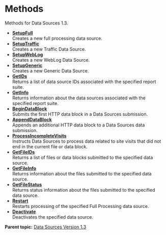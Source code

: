 # Methods

Methods for Data Sources 1.3.

-   **[SetupFull](../methods/r_setupFull.md)**  
Creates a new full processing data source.
-   **[SetupTraffic](../methods/r_setupTraffic.md)**  
Creates a new Traffic Data Source.
-   **[SetupWebLog](../methods/r_setupWebLog.md)**  
Creates a new WebLog Data Source.
-   **[SetupGeneric](../methods/r_setupGeneric.md)**  
Creates a new Generic Data Source.
-   **[GetIDs](../methods/r_getIDs.md)**  
Returns a list of data source IDs associated with the specified report suite.
-   **[GetInfo](../methods/r_getInfo.md)**  
 Returns information about the data sources associated with the specified report suite.
-   **[BeginDataBlock](../methods/r_beginDataBlock.md)**  
 Submits the first HTTP data block in a Data Sources submission.
-   **[AppendDataBlock](../methods/r_appendDataBlock.md)**  
 Appends an additional HTTP data block to a Data Sources data submission.
-   **[ProcessIncompleteVisits](../methods/r_processIncompleteVisits.md)**  
Instructs Data Sources to process data related to site visits that did not end in the current file or data block.
-   **[GetFileIDs](../methods/r_getFileIDs.md)**  
 Returns a list of files or data blocks submitted to the specified data source.
-   **[GetFileInfo](../methods/r_getFileInfo.md)**  
 Returns information about the files submitted to the specified data source.
-   **[GetFileStatus](../methods/r_getFileStatus.md)**  
 Returns status information about the files submitted to the specified data source.
-   **[Restart](../methods/r_restart.md)**  
 Restarts processing of the specified Full Processing data source.
-   **[Deactivate](../methods/r_deactivate.md)**  
 Deactivates the specified data source.

**Parent topic:** [Data Sources Version 1.3](../c_data_sources_api_1_3.md)


